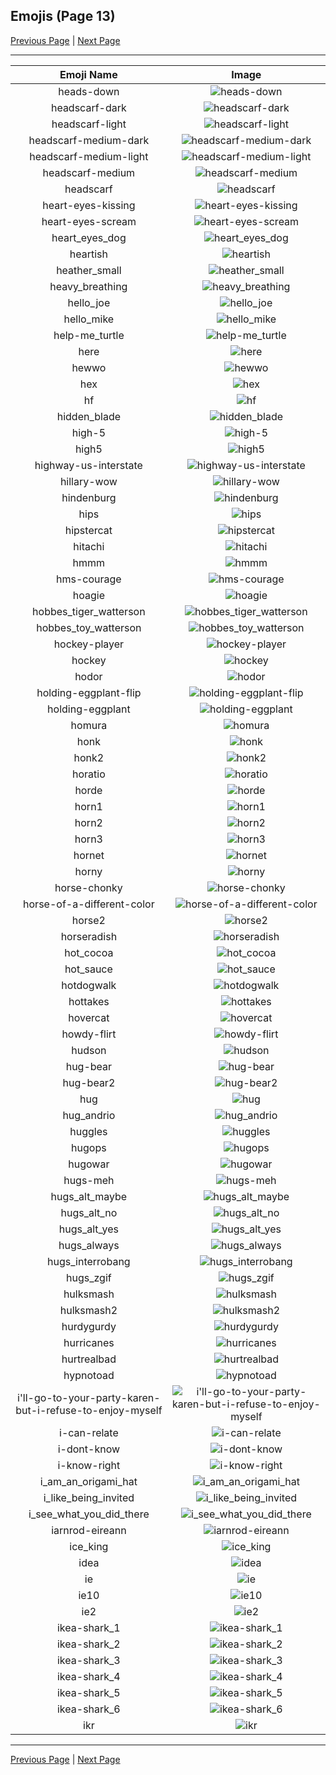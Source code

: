 
## Emojis (Page 13)

[Previous Page](/docs/lgbtintech/page-g-0012.md)
  | [Next Page](/docs/lgbtintech/page-i-0014.md)

<hr />

|Emoji Name|Image|
| :-: | :-: |
|heads-down| ![heads-down](/emojis/lgbtintech/heads-down.png)|
|headscarf-dark| ![headscarf-dark](/emojis/lgbtintech/headscarf-dark.png)|
|headscarf-light| ![headscarf-light](/emojis/lgbtintech/headscarf-light.png)|
|headscarf-medium-dark| ![headscarf-medium-dark](/emojis/lgbtintech/headscarf-medium-dark.png)|
|headscarf-medium-light| ![headscarf-medium-light](/emojis/lgbtintech/headscarf-medium-light.png)|
|headscarf-medium| ![headscarf-medium](/emojis/lgbtintech/headscarf-medium.png)|
|headscarf| ![headscarf](/emojis/lgbtintech/headscarf.png)|
|heart-eyes-kissing| ![heart-eyes-kissing](/emojis/lgbtintech/heart-eyes-kissing.png)|
|heart-eyes-scream| ![heart-eyes-scream](/emojis/lgbtintech/heart-eyes-scream.png)|
|heart_eyes_dog| ![heart_eyes_dog](/emojis/lgbtintech/heart_eyes_dog.png)|
|heartish| ![heartish](/emojis/lgbtintech/heartish.png)|
|heather_small| ![heather_small](/emojis/lgbtintech/heather_small.png)|
|heavy_breathing| ![heavy_breathing](/emojis/lgbtintech/heavy_breathing.jpg)|
|hello_joe| ![hello_joe](/emojis/lgbtintech/hello_joe.png)|
|hello_mike| ![hello_mike](/emojis/lgbtintech/hello_mike.png)|
|help-me_turtle| ![help-me_turtle](/emojis/lgbtintech/help-me_turtle.gif)|
|here| ![here](/emojis/lgbtintech/here.png)|
|hewwo| ![hewwo](/emojis/lgbtintech/hewwo.png)|
|hex| ![hex](/emojis/lgbtintech/hex.png)|
|hf| ![hf](/emojis/lgbtintech/hf.gif)|
|hidden_blade| ![hidden_blade](/emojis/lgbtintech/hidden_blade.png)|
|high-5| ![high-5](/emojis/lgbtintech/high-5.gif)|
|high5| ![high5](/emojis/lgbtintech/high5.gif)|
|highway-us-interstate| ![highway-us-interstate](/emojis/lgbtintech/highway-us-interstate.png)|
|hillary-wow| ![hillary-wow](/emojis/lgbtintech/hillary-wow.png)|
|hindenburg| ![hindenburg](/emojis/lgbtintech/hindenburg.jpg)|
|hips| ![hips](/emojis/lgbtintech/hips.png)|
|hipstercat| ![hipstercat](/emojis/lgbtintech/hipstercat.png)|
|hitachi| ![hitachi](/emojis/lgbtintech/hitachi.jpg)|
|hmmm| ![hmmm](/emojis/lgbtintech/hmmm.gif)|
|hms-courage| ![hms-courage](/emojis/lgbtintech/hms-courage.jpg)|
|hoagie| ![hoagie](/emojis/lgbtintech/hoagie.png)|
|hobbes_tiger_watterson| ![hobbes_tiger_watterson](/emojis/lgbtintech/hobbes_tiger_watterson.png)|
|hobbes_toy_watterson| ![hobbes_toy_watterson](/emojis/lgbtintech/hobbes_toy_watterson.png)|
|hockey-player| ![hockey-player](/emojis/lgbtintech/hockey-player.png)|
|hockey| ![hockey](/emojis/lgbtintech/hockey.png)|
|hodor| ![hodor](/emojis/lgbtintech/hodor.png)|
|holding-eggplant-flip| ![holding-eggplant-flip](/emojis/lgbtintech/holding-eggplant-flip.png)|
|holding-eggplant| ![holding-eggplant](/emojis/lgbtintech/holding-eggplant.png)|
|homura| ![homura](/emojis/lgbtintech/homura.png)|
|honk| ![honk](/emojis/lgbtintech/honk.png)|
|honk2| ![honk2](/emojis/lgbtintech/honk2.png)|
|horatio| ![horatio](/emojis/lgbtintech/horatio.png)|
|horde| ![horde](/emojis/lgbtintech/horde.png)|
|horn1| ![horn1](/emojis/lgbtintech/horn1.png)|
|horn2| ![horn2](/emojis/lgbtintech/horn2.png)|
|horn3| ![horn3](/emojis/lgbtintech/horn3.png)|
|hornet| ![hornet](/emojis/lgbtintech/hornet.png)|
|horny| ![horny](/emojis/lgbtintech/horny.png)|
|horse-chonky| ![horse-chonky](/emojis/lgbtintech/horse-chonky.png)|
|horse-of-a-different-color| ![horse-of-a-different-color](/emojis/lgbtintech/horse-of-a-different-color.png)|
|horse2| ![horse2](/emojis/lgbtintech/horse2.png)|
|horseradish| ![horseradish](/emojis/lgbtintech/horseradish.png)|
|hot_cocoa| ![hot_cocoa](/emojis/lgbtintech/hot_cocoa.png)|
|hot_sauce| ![hot_sauce](/emojis/lgbtintech/hot_sauce.png)|
|hotdogwalk| ![hotdogwalk](/emojis/lgbtintech/hotdogwalk.gif)|
|hottakes| ![hottakes](/emojis/lgbtintech/hottakes.jpg)|
|hovercat| ![hovercat](/emojis/lgbtintech/hovercat.gif)|
|howdy-flirt| ![howdy-flirt](/emojis/lgbtintech/howdy-flirt.png)|
|hudson| ![hudson](/emojis/lgbtintech/hudson.png)|
|hug-bear| ![hug-bear](/emojis/lgbtintech/hug-bear.gif)|
|hug-bear2| ![hug-bear2](/emojis/lgbtintech/hug-bear2.gif)|
|hug| ![hug](/emojis/lgbtintech/hug.png)|
|hug_andrio| ![hug_andrio](/emojis/lgbtintech/hug_andrio.gif)|
|huggles| ![huggles](/emojis/lgbtintech/huggles.gif)|
|hugops| ![hugops](/emojis/lgbtintech/hugops.png)|
|hugowar| ![hugowar](/emojis/lgbtintech/hugowar.jpg)|
|hugs-meh| ![hugs-meh](/emojis/lgbtintech/hugs-meh.png)|
|hugs_alt_maybe| ![hugs_alt_maybe](/emojis/lgbtintech/hugs_alt_maybe.png)|
|hugs_alt_no| ![hugs_alt_no](/emojis/lgbtintech/hugs_alt_no.png)|
|hugs_alt_yes| ![hugs_alt_yes](/emojis/lgbtintech/hugs_alt_yes.png)|
|hugs_always| ![hugs_always](/emojis/lgbtintech/hugs_always.png)|
|hugs_interrobang| ![hugs_interrobang](/emojis/lgbtintech/hugs_interrobang.png)|
|hugs_zgif| ![hugs_zgif](/emojis/lgbtintech/hugs_zgif.gif)|
|hulksmash| ![hulksmash](/emojis/lgbtintech/hulksmash.jpg)|
|hulksmash2| ![hulksmash2](/emojis/lgbtintech/hulksmash2.png)|
|hurdygurdy| ![hurdygurdy](/emojis/lgbtintech/hurdygurdy.jpg)|
|hurricanes| ![hurricanes](/emojis/lgbtintech/hurricanes.png)|
|hurtrealbad| ![hurtrealbad](/emojis/lgbtintech/hurtrealbad.png)|
|hypnotoad| ![hypnotoad](/emojis/lgbtintech/hypnotoad.gif)|
|i'll-go-to-your-party-karen-but-i-refuse-to-enjoy-myself| ![i'll-go-to-your-party-karen-but-i-refuse-to-enjoy-myself](/emojis/lgbtintech/i'll-go-to-your-party-karen-but-i-refuse-to-enjoy-myself.png)|
|i-can-relate| ![i-can-relate](/emojis/lgbtintech/i-can-relate.png)|
|i-dont-know| ![i-dont-know](/emojis/lgbtintech/i-dont-know.png)|
|i-know-right| ![i-know-right](/emojis/lgbtintech/i-know-right.png)|
|i_am_an_origami_hat| ![i_am_an_origami_hat](/emojis/lgbtintech/i_am_an_origami_hat.png)|
|i_like_being_invited| ![i_like_being_invited](/emojis/lgbtintech/i_like_being_invited.png)|
|i_see_what_you_did_there| ![i_see_what_you_did_there](/emojis/lgbtintech/i_see_what_you_did_there.png)|
|iarnrod-eireann| ![iarnrod-eireann](/emojis/lgbtintech/iarnrod-eireann.png)|
|ice_king| ![ice_king](/emojis/lgbtintech/ice_king.jpg)|
|idea| ![idea](/emojis/lgbtintech/idea.gif)|
|ie| ![ie](/emojis/lgbtintech/ie.png)|
|ie10| ![ie10](/emojis/lgbtintech/ie10.png)|
|ie2| ![ie2](/emojis/lgbtintech/ie2.png)|
|ikea-shark_1| ![ikea-shark_1](/emojis/lgbtintech/ikea-shark_1.png)|
|ikea-shark_2| ![ikea-shark_2](/emojis/lgbtintech/ikea-shark_2.png)|
|ikea-shark_3| ![ikea-shark_3](/emojis/lgbtintech/ikea-shark_3.png)|
|ikea-shark_4| ![ikea-shark_4](/emojis/lgbtintech/ikea-shark_4.png)|
|ikea-shark_5| ![ikea-shark_5](/emojis/lgbtintech/ikea-shark_5.png)|
|ikea-shark_6| ![ikea-shark_6](/emojis/lgbtintech/ikea-shark_6.png)|
|ikr| ![ikr](/emojis/lgbtintech/ikr.png)|

<hr/>

[Previous Page](/docs/lgbtintech/page-g-0012.md)
  | [Next Page](/docs/lgbtintech/page-i-0014.md)